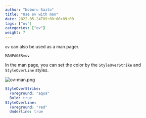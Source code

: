 ```yaml
---
author: "Noboru Saito"
title: "Use ov with man"
date: 2022-05-24T09:00:00+09:00
tags: ["ov"]
categories: ["ov"]
weight: 7
---
```


`ov` can also be used as a man pager.

```env
MANPAGER=ov
```

In the man page, you can set the color by the `StyleOverStrike` and `StyleOverLine` styles.

![ov-man.png](/ov/ov-man.png)

```yaml
StyleOverStrike:
  Foreground: "aqua"
  Bold: true
StyleOverLine:
  Foreground: "red"
  Underline: true
```
